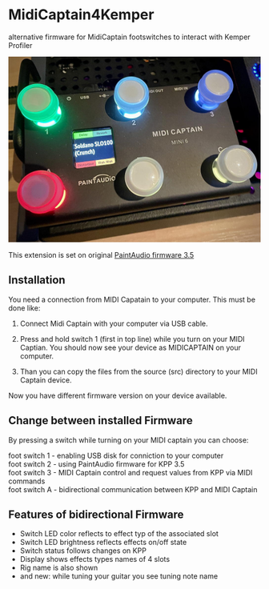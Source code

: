 # MidiCaptain4Kemper
alternative firmware for MidiCaptain footswitches to interact with Kemper Profiler

![MIDI Captain with custom firmware](./doc/images/midicaptain_with_custom_firmware.jpg)

This extension is set on original [PaintAudio firmware 3.5](https://cdn.shopify.com/s/files/1/0656/8312/8548/files/FW_MINI6_KPP_V3.51.zip?v=1711205983)

<h2>Installation</h2>
You need a connection from MIDI Capatain to your computer. This must be done like:

1. Connect Midi Captain with your computer via USB cable.
2. Press and hold switch 1 (first in top line) while you turn on your MIDI Captian.
You should now see your device as MIDICAPTAIN on your computer.

3. Than you can copy the files from the source (src) directory to your MIDI Captain device.

Now you have different firmware version on your device available. 

<h2>Change between installed Firmware</h2>
By pressing a switch while turning on your MIDI captain you can choose:

foot switch 1 - enabling USB disk for conniction to your computer  
foot switch 2 - using PaintAudio firmware for KPP 3.5  
foot switch 3 - MIDI Captain control and request values from KPP via MIDI commands  
foot switch A - bidirectional communication between KPP and MIDI Captain  


<h2>Features of bidirectional Firmware</h2>

- Switch LED color reflects to effect typ of the associated slot 
- Switch LED brightness reflects effects on/off state 
- Switch status follows changes on KPP
- Display shows effects types names of 4 slots
- Rig name is also shown
- and new: while tuning your guitar you see tuning note name



